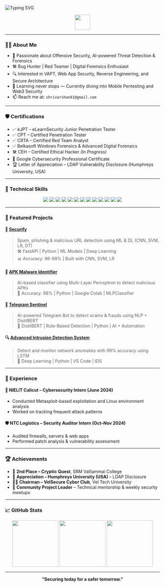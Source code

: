 <img src="https://readme-typing-svg.herokuapp.com?font=Fira+Code&size=30&duration=3000&pause=1000&color=38C2FF&center=true&vCenter=true&width=700&lines=Hi+%F0%9F%91%8B%2C+I'm+Shrivarshan+Kasi+Arul;Cybersecurity+Specialist+%7C+Bug+Hunter+%7C+AI+Enthusiast;Welcome+to+my+GitHub+Profile!+%F0%9F%9A%80" alt="Typing SVG" />

<p align="center">
  <img src="https://media.giphy.com/media/hvRJCLFzcasrR4ia7z/giphy.gif" width="50px">
</p>

---

### 👨‍💻 About Me

- 🧠 Passionate about Offensive Security, AI-powered Threat Detection & Forensics  
- 🛠️ Bug Hunter | Red Teamer | Digital Forensics Enthusiast  
- 🔍 Interested in VAPT, Web App Security, Reverse Engineering, and Secure Architecture  
- 🧠 Learning never stops — Currently diving into Mobile Pentesting and Web3 Security  
- 📫 Reach me at: `shrivarshan81@gmail.com`

---

### 🛡️ Certifications

- ✅ eJPT – eLearnSecurity Junior Penetration Tester  
- ✅ CPT – Certified Penetration Tester  
- ✅ CRTA – Certified Red Team Analyst  
- ✅ Belkasoft Windows Forensics & Advanced Digital Forensics  
- 🛠️ CEH – Certified Ethical Hacker *(In Progress)*  
- 📜 Google Cybersecurity Professional Certificate  
- 🏆 Letter of Appreciation – LDAP Vulnerability Disclosure (Humphreys University, USA)

---

### 🧠 Technical Skills

<div align="center">
  <img src="https://img.shields.io/badge/Python-3776AB?style=for-the-badge&logo=python&color=000000" />
  <img src="https://img.shields.io/badge/Bash-4EAA25?style=for-the-badge&logo=gnu-bash&color=000000" />
  <img src="https://img.shields.io/badge/Java-007396?style=for-the-badge&logo=java&color=000000" />
  <img src="https://img.shields.io/badge/C-00599C?style=for-the-badge&logo=c&color=000000" />
  <img src="https://img.shields.io/badge/Linux-FCC624?style=for-the-badge&logo=linux&color=000000" />
  <img src="https://img.shields.io/badge/Kali_Linux-557C94?style=for-the-badge&logo=kali-linux&color=000000" />
  <img src="https://img.shields.io/badge/Metasploit-008C8C?style=for-the-badge&logo=metasploit&color=000000" />
  <img src="https://img.shields.io/badge/Burp_Suite-FF6633?style=for-the-badge&logo=burp-suite&color=000000" />
  <img src="https://img.shields.io/badge/Nmap-4682B4?style=for-the-badge&logo=nmap&color=000000" />
  <img src="https://img.shields.io/badge/Wireshark-009639?style=for-the-badge&logo=wireshark&color=000000" />
  <img src="https://img.shields.io/badge/SQL-000000?style=for-the-badge&logo=mysql&color=000000" />
  <img src="https://img.shields.io/badge/Cloud-AWS|GCP-blue?style=for-the-badge&logo=amazonaws&color=000000" />
  <img src="https://img.shields.io/badge/VS_Code-007ACC?style=for-the-badge&logo=visual-studio-code&color=000000" />
</div>

---

### 🚀 Featured Projects

#### 🔐 [Securify](https://github.com/theloav/securify)
> Spam, phishing & malicious URL detection using ML & DL (CNN, SVM, LR, DT)  
> 🛠️ FastAPI | Python | ML Models | Deep Learning  
> 📊 Accuracy: 96-99% | Built with CNN, SVM, LR

#### 📱 [APK Malware Identifier](https://github.com/theloav/apk-malware-identifier)
> AI-based classifier using Multi-Layer Perceptron to detect malicious APKs  
> 🧪 Accuracy: 98% | Python | Google Colab | MLPClassifier

#### 🤖 [Telegram Sentinel](https://github.com/theloav/telegram-sentinel)
> AI-powered Telegram Bot to detect scams & frauds using NLP + DistilBERT  
> 🧠 DistilBERT | Rule-Based Detection | Python | AI + Automation

#### 🔍 [Advanced Intrusion Detection System](https://github.com/theloav/ids-lstm)
> Detect and monitor network anomalies with 99% accuracy using LSTM  
> 🔬 Deep Learning | Python | VS Code | IDS

---

### 💼 Experience

#### 🔐 NIELIT Calicut – Cybersecurity Intern (June 2024)  
- Conducted Metasploit-based exploitation and Linux environment analysis  
- Worked on tracking frequent attack patterns  

#### 🛡️ NTC Logistics – Security Auditor Intern (Oct–Nov 2024)  
- Audited firewalls, servers & web apps  
- Performed patch analysis & vulnerability assessment  

---

### 🏆 Achievements

- 🏅 **2nd Place – Cryptic Quest**, SRM Valliammai College  
- 📝 **Appreciation – Humphreys University (USA)** – LDAP Disclosure  
- 🧑‍💼 **Chairman – VelSecure Cyber Club**, Vel Tech University  
- 🌱 **Community Project Leader** – Technical mentorship & weekly security meetups

---

### 📈 GitHub Stats

<p align="center">
  <img src="https://github-readme-stats.vercel.app/api?username=theloav&theme=radical&hide_border=true&show_icons=true&count_private=true&include_all_commits=true" height="150"/>
  <img src="https://streak-stats.demolab.com/?user=theloav&theme=radical&hide_border=true" height="150"/>
  <img src="https://github-readme-stats.vercel.app/api/top-langs/?username=theloav&layout=compact&theme=radical&hide_border=true" height="150"/>
</p>

---


<p align="center"><b>"Securing today for a safer tomorrow."</b></p>

